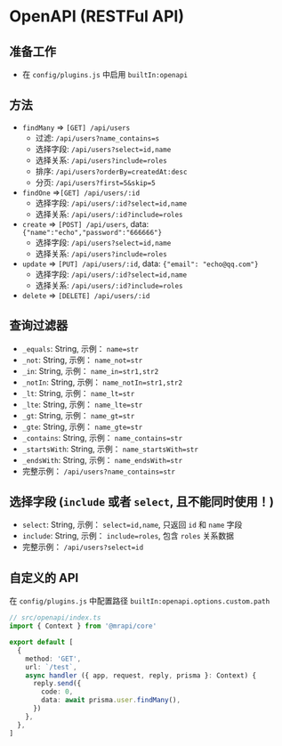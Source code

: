 # OpenAPI (RESTFul API)

## 准备工作

- 在 `config/plugins.js` 中启用 `builtIn:openapi`

## 方法

- `findMany` => `[GET] /api/users`
  - 过滤: `/api/users?name_contains=s`
  - 选择字段: `/api/users?select=id,name`
  - 选择关系: `/api/users?include=roles`
  - 排序: `/api/users?orderBy=createdAt:desc`
  - 分页: `/api/users?first=5&skip=5`
- `findOne` =>`[GET] /api/users/:id`
  - 选择字段: `/api/users/:id?select=id,name`
  - 选择关系: `/api/users/:id?include=roles`
- `create` => `[POST] /api/users`, data: `{"name":"echo","password":"666666"}`
  - 选择字段: `/api/users?select=id,name`
  - 选择关系: `/api/users?include=roles`
- `update` => `[PUT] /api/users/:id`, data: `{"email": "echo@qq.com"}`
  - 选择字段: `/api/users/:id?select=id,name`
  - 选择关系: `/api/users/:id?include=roles`
- `delete` => `[DELETE] /api/users/:id`

## 查询过滤器

- `_equals`: String, 示例： `name=str`
- `_not`: String, 示例： `name_not=str`
- `_in`: String, 示例： `name_in=str1,str2`
- `_notIn`: String, 示例： `name_notIn=str1,str2`
- `_lt`: String, 示例： `name_lt=str`
- `_lte`: String, 示例： `name_lte=str`
- `_gt`: String, 示例： `name_gt=str`
- `_gte`: String, 示例： `name_gte=str`
- `_contains`: String, 示例： `name_contains=str`
- `_startsWith`: String, 示例： `name_startsWith=str`
- `_endsWith`: String, 示例： `name_endsWith=str`
- 完整示例： `/api/users?name_contains=str`

## 选择字段 (**`include` 或者 `select`, 且不能同时使用！**)

- `select`: String, 示例： `select=id,name`, 只返回 `id` 和 `name` 字段
- `include`: String, 示例： `include=roles`, 包含 `roles` 关系数据
- 完整示例： `/api/users?select=id`

## 自定义的 API

在 `config/plugins.js` 中配置路径 `builtIn:openapi.options.custom.path`

```ts
// src/openapi/index.ts
import { Context } from '@mrapi/core'

export default [
  {
    method: 'GET',
    url: `/test`,
    async handler ({ app, request, reply, prisma }: Context) {
      reply.send({
        code: 0,
        data: await prisma.user.findMany(),
      })
    },
  },
]
```
